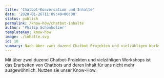 ```yaml
---
title: 'Chatbot-Konversation und Inhalte'
date: '2020-01-26T11:09:49+00:00'
status: publish
permalink: /know-how/chatbot-inhalte
author: 'Philip Schönholzer'
templateKey: know-how
image: ./inhalte.svg
id: 10
summary: Nach über zwei duzend Chatbot-Projekten und vielzähligen Workshops zusammen mit unseren Kunden, ist das Erarbeiten von Chatbots und ansprechenden Inhalt, für uns nichts mehr aussergewöhnliches. Nutzen sie unser Know-How.
---
```


Mit über zwei duzend Chatbot-Projekten und vielzähligen Workshops ist das Erarbeiten von Chatbots und deren Inhalt für uns nicht mehr ausgewöhnlich. Nutzen sie unser Know-How.
